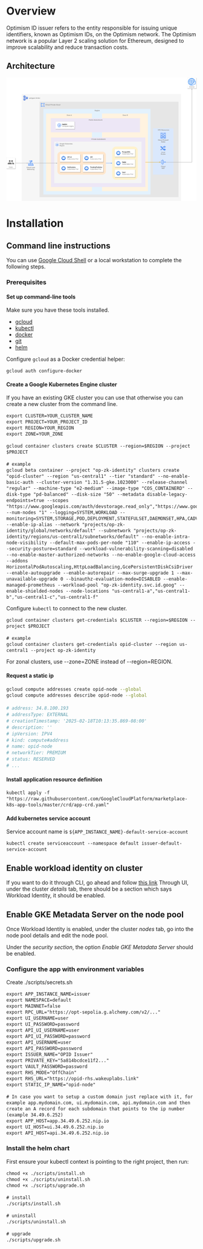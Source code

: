 # Overview

Optimism ID issuer refers to the entity responsible for issuing unique identifiers, known as Optimism IDs, on the Optimism network. The Optimism network is a popular Layer 2 scaling solution for Ethereum, designed to improve scalability and reduce transaction costs.

## Architecture

![Architecture diagram](resources/issuer-k8s-app-architecture.png)

# Installation

## Command line instructions

You can use [Google Cloud Shell](https://cloud.google.com/shell/) or a local
workstation to complete the following steps.


### Prerequisites

#### Set up command-line tools

Make sure you have these tools installed.

- [gcloud](https://cloud.google.com/sdk/gcloud/)
- [kubectl](https://kubernetes.io/docs/reference/kubectl/overview/)
- [docker](https://docs.docker.com/install/)
- [git](https://git-scm.com/book/en/v2/Getting-Started-Installing-Git)
- [helm](https://helm.sh/)

Configure `gcloud` as a Docker credential helper:

```shell
gcloud auth configure-docker
```

#### Create a Google Kubernetes Engine cluster

If you have an existing GKE cluster you can use that otherwise you can create a new cluster from the command line.

```shell
export CLUSTER=YOUR_CLUSTER_NAME
export PROJECT=YOUR_PROJECT_ID
export REGION=YOUR_REGION
export ZONE=YOUR_ZONE

gcloud container clusters create $CLUSTER --region=$REGION --project $PROJECT

# example
gcloud beta container --project "op-zk-identity" clusters create "opid-cluster" --region "us-central1" --tier "standard" --no-enable-basic-auth --cluster-version "1.31.5-gke.1023000" --release-channel "regular" --machine-type "e2-medium" --image-type "COS_CONTAINERD" --disk-type "pd-balanced" --disk-size "50" --metadata disable-legacy-endpoints=true --scopes "https://www.googleapis.com/auth/devstorage.read_only","https://www.googleapis.com/auth/logging.write","https://www.googleapis.com/auth/monitoring","https://www.googleapis.com/auth/servicecontrol","https://www.googleapis.com/auth/service.management.readonly","https://www.googleapis.com/auth/trace.append" --num-nodes "1" --logging=SYSTEM,WORKLOAD --monitoring=SYSTEM,STORAGE,POD,DEPLOYMENT,STATEFULSET,DAEMONSET,HPA,CADVISOR,KUBELET --enable-ip-alias --network "projects/op-zk-identity/global/networks/default" --subnetwork "projects/op-zk-identity/regions/us-central1/subnetworks/default" --no-enable-intra-node-visibility --default-max-pods-per-node "110" --enable-ip-access --security-posture=standard --workload-vulnerability-scanning=disabled --no-enable-master-authorized-networks --no-enable-google-cloud-access --addons HorizontalPodAutoscaling,HttpLoadBalancing,GcePersistentDiskCsiDriver --enable-autoupgrade --enable-autorepair --max-surge-upgrade 1 --max-unavailable-upgrade 0 --binauthz-evaluation-mode=DISABLED --enable-managed-prometheus --workload-pool "op-zk-identity.svc.id.goog" --enable-shielded-nodes --node-locations "us-central1-a","us-central1-b","us-central1-c","us-central1-f"
```

Configure `kubectl` to connect to the new cluster.

```shell
gcloud container clusters get-credentials $CLUSTER --region=$REGION --project $PROJECT

# example
gcloud container clusters get-credentials opid-cluster --region us-central1 --project op-zk-identity
```

For zonal clusters, use --zone=ZONE instead of --region=REGION.

#### Request a static ip

```sh
gcloud compute addresses create opid-node --global
gcloud compute addresses describe opid-node --global

# address: 34.8.100.193
# addressType: EXTERNAL
# creationTimestamp: '2025-02-18T10:13:35.869-08:00'
# description: ''
# ipVersion: IPV4
# kind: compute#address
# name: opid-node
# networkTier: PREMIUM
# status: RESERVED
# ...
```

#### Install application resource definition

```
kubectl apply -f "https://raw.githubusercontent.com/GoogleCloudPlatform/marketplace-k8s-app-tools/master/crd/app-crd.yaml"
```

#### Add kubernetes service account

Service account name is `${APP_INSTANCE_NAME}-default-service-account`

```
kubectl create serviceaccount --namespace default issuer-default-service-account 
```

## Enable workload identity on cluster

If you want to do it through CLI, go ahead and follow [this link](https://cloud.google.com/apigee/docs/hybrid/v1.12/enable-workload-identity-gke)
Through UI, under the cluster *details* tab, there should be a section which says Workload Identity, it should be enabled.

## Enable GKE Metadata Server on the node pool

Once Workload Identity is enabled, under the cluster *nodes* tab, go into the node pool details and edit the node pool.

Under the *security section*, the option *Enable GKE Metadata Server* should be enabled.

### Configure the app with environment variables

Create ./scripts/secrets.sh

```shell
export APP_INSTANCE_NAME=issuer
export NAMESPACE=default
export MAINNET=false
export RPC_URL="https://opt-sepolia.g.alchemy.com/v2/..."
export UI_USERNAME=user
export UI_PASSWORD=password
export API_UI_USERNAME=user
export API_UI_PASSWORD=password
export API_USERNAME=user    
export API_PASSWORD=password
export ISSUER_NAME="OPID Issuer"
export PRIVATE_KEY="5a814bcdce11f2..."
export VAULT_PASSWORD=password
export RHS_MODE="OffChain"
export RHS_URL="https://opid-rhs.wakeuplabs.link"
export STATIC_IP_NAME="opid-node"

# In case you want to setup a custom domain just replace with it, for example app.mydomain.com, ui.mydomain.com, api.mydomain.com and then create an A record for each subdomain that points to the ip number (example 34.49.6.252)
export APP_HOST=app.34.49.6.252.nip.io  
export UI_HOST=ui.34.49.6.252.nip.io    
export API_HOST=api.34.49.6.252.nip.io  
```

### Install the helm chart

First ensure your kubectl context is pointing to the right project, then run:

```shell
chmod +x ./scripts/install.sh
chmod +x ./scripts/uninstall.sh
chmod +x ./scripts/upgrade.sh

# install
./scripts/install.sh

# uninstall
./scripts/uninstall.sh

# upgrade
./scripts/upgrade.sh
```
